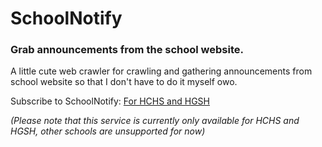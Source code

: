 # SchoolNotify
### Grab announcements from the school website.

A little cute web crawler for crawling and gathering announcements from school website so that I don't have to do it myself owo.

Subscribe to SchoolNotify: [For HCHS and HGSH](https://SchoolNotify.nekogravitycat.repl.co)

*(Please note that this service is currently only available for HCHS and HGSH, other schools are unsupported for now)*
